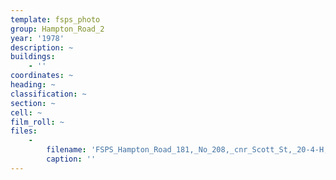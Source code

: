 ```yaml
---
template: fsps_photo
group: Hampton_Road_2
year: '1978'
description: ~
buildings:
    - ''
coordinates: ~
heading: ~
classification: ~
section: ~
cell: ~
film_roll: ~
files:
    -
        filename: 'FSPS_Hampton_Road_181,_No_208,_cnr_Scott_St,_20-4-H,_1978.png'
        caption: ''
---
```

